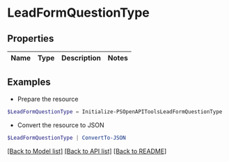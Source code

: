 # LeadFormQuestionType
## Properties

Name | Type | Description | Notes
------------ | ------------- | ------------- | -------------

## Examples

- Prepare the resource
```powershell
$LeadFormQuestionType = Initialize-PSOpenAPIToolsLeadFormQuestionType 
```

- Convert the resource to JSON
```powershell
$LeadFormQuestionType | ConvertTo-JSON
```

[[Back to Model list]](../README.md#documentation-for-models) [[Back to API list]](../README.md#documentation-for-api-endpoints) [[Back to README]](../README.md)

